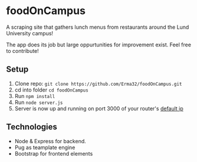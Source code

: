 # foodOnCampus
A scraping site that gathers lunch menus from restaurants around the Lund University campus!

The app does its job but large oppurtunities for improvement exist. Feel free to contribute!

## Setup
 1. Clone repo: ```git clone https://github.com/Erma32/foodOnCampus.git```
 2. cd into folder ```cd foodOnCampus```
 3. Run ```npm install```
 4. Run ```node server.js```
 5. Server is now up and running on port 3000 of your router's [default ip](https://192-168-1-1ip.mobi/find-router-ip-address/) 
 
 ## Technologies
  * Node & Express for backend.
  * Pug as teamplate engine
  * Bootstrap for frontend elements
